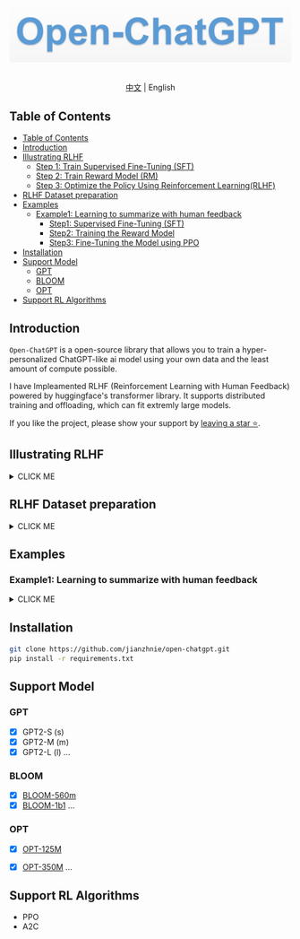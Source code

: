 <div align="center">
  <img src="assets/logo.png" width="800"/>
<div>&nbsp;</div>
</div>

<div align="center">

[中文](README_zh.md) | English
</div>

## Table of Contents
- [Table of Contents](#table-of-contents)
- [Introduction](#introduction)
- [Illustrating  RLHF](#illustrating--rlhf)
  - [Step 1: Train Supervised Fine-Tuning (SFT)](#step-1-train-supervised-fine-tuning-sft)
  - [Step 2: Train Reward Model (RM)](#step-2-train-reward-model-rm)
  - [Step 3: Optimize the Policy Using Reinforcement Learning(RLHF)](#step-3-optimize-the-policy-using-reinforcement-learningrlhf)
- [RLHF Dataset preparation](#rlhf-dataset-preparation)
- [Examples](#examples)
  - [Example1: Learning to summarize with human feedback](#example1-learning-to-summarize-with-human-feedback)
    - [Step1: Supervised Fine-Tuning (SFT)](#step1-supervised-fine-tuning-sft)
    - [Step2: Training the Reward Model](#step2-training-the-reward-model)
    - [Step3: Fine-Tuning the Model using PPO](#step3-fine-tuning-the-model-using-ppo)
- [Installation](#installation)
- [Support Model](#support-model)
  - [GPT](#gpt)
  - [BLOOM](#bloom)
  - [OPT](#opt)
- [Support RL Algorithms](#support-rl-algorithms)


## Introduction

`Open-ChatGPT`  is a open-source library that allows you to train a  hyper-personalized ChatGPT-like ai model using your own data and the least amount of compute possible.

I have Impleamented RLHF (Reinforcement Learning with Human Feedback) powered by huggingface's transformer library. It supports distributed training and offloading, which can fit extremly large models.

If you like the project, please show your support by [leaving a star ⭐](https://github.com/jianzhnie/open-chatgpt/stargazers).


## Illustrating  RLHF
<details><summary>CLICK ME</summary>
<p>

ChatGPT continues the technical path of [InstructGPT/GPT3.5](https://arxiv.org/abs/2203.02155) and adds RLHF (Reinforcement Learning from Human Feedback) which enhances the adjustment of the model output by humans and sorts the results with greater understanding.

Reinforcement learning from human feedback (RLHF) is a challenging concept as it involves multiple model training processes and different deployment stages. We break down the training process into three core steps:

<div align="center">
<img src="./assets/ChatGPT_Diagram.svg" width="800px"></img>

*<a href="https://openai.com/blog/chatgpt/">official chatgpt blogpost</a>*
</div>

### Step 1: Train Supervised Fine-Tuning (SFT)

GPT 3.5 itself has difficulty in understanding the different intentions implied in various types of human instructions, and it is also difficult to judge whether the generated content is of high quality. To make [GPT 3.5](https://arxiv.org/abs/2203.02155) initially understand the intent of instructions, high-quality answers are given by human annotators for randomly selected questions in the dataset, and the GPT-3.5 model is fine-tuned with these manually labeled data to obtain the SFT model (Supervised Fine-Tuning).

The SFT model at this point is already better than GPT-3 in following instructions/dialogues, but may not necessarily align with human preferences.



<div align="center">
  <img src="https://huggingface.co/datasets/huggingface/documentation-images/resolve/main/blog/rlhf/pretraining.png" width="500"/>
</div>

### Step 2: Train Reward Model (RM)

The main objective of this stage is to train a reward model by manually labeled training data (about 33K data). Questions are randomly selected from the dataset, and multiple different answers are generated for each question using the model generated in the first stage. Human annotators consider these results comprehensively and provide a ranking order. This process is similar to a coach or teacher's guidance.

Next, use this ranking result data to train the reward model. For multiple ranking results, pairwise combinations form multiple training data pairs. The RM model accepts an input and provides a score that evaluates the quality of the answer. Thus, for a pair of training data, the parameters are adjusted so that the score for a high-quality answer is higher than that for a low-quality answer.

<div align="center">
  <img src="https://huggingface.co/datasets/huggingface/documentation-images/resolve/main/blog/rlhf/reward-model.png" width="500"/>
</div>

### Step 3: Optimize the Policy Using Reinforcement Learning(RLHF)

Finally, once we have the trained SFT model and reward model (RM), we can use reinforcement learning (RL) to fine-tune the SFT model based on feedback using RM. This step keeps our SFT model aligned with human preferences.

This stage uses the reward model trained in the second stage and updates the pre-trained model parameters based on the reward score. Questions are randomly selected from the dataset, and the PPO model is used to generate answers, and the RM model trained in the previous stage is used to provide quality scores. The reward scores are passed in sequence, resulting in a policy gradient, and the PPO model parameters are updated through reinforcement learning.

<div align="center">
  <img src="https://huggingface.co/datasets/huggingface/documentation-images/resolve/main/blog/rlhf/rlhf.png" width="500"/>
</div>


If you want to learn more details about RLHF technology, I strongly recommend reading Huggingface's blog [Illustrating Reinforcement Learning from Human Feedback (RLHF)](https://huggingface.co/blog/rlhf) and the [中文翻译版](https://jianzhnie.github.io/machine-learning-wiki/#/deep-rl/papers/RLHF).


</p>
</details>

## RLHF Dataset preparation

<details><summary>CLICK ME</summary>
<p>

To successfully train a ChatGPT-like assistant, you need 3 different datasets: `actor_training_data`, `rlhf_training_data` and `reward_training_data`.

Alternatively, training can be bootstrapped using a pre-existing dataset available on HuggingFace.  High quality candidates are namely the `Anthropic HH RLHF` and the `Stanford Human Preference datasets`, `Reddit TL;DR dataset` and  `Comparisons datasets`.

|                           Dataset                            |                         Description                          |      |
| :----------------------------------------------------------: | :----------------------------------------------------------: | ---- |
| [Anthropic HH RLHF](https://huggingface.co/datasets/Anthropic/hh-rlhf) | This dataset consists of structured question/response pairs with a LLM chatbot that include chosen and rejected responses. |      |
| [Stanford Human Preferences Dataset (SHP)](https://huggingface.co/datasets/stanfordnlp/SHP) | This dataset is curated from selected "ask" subreddits and contains questions spanning a wide array of question/answer pairs based on the most upvoted responses. |      |
| [Reddit TL;DR dataset](https://huggingface.co/datasets/CarperAI/openai_summarize_tldr) | The TL;DR Summary Dataset is a collection of carefully selected Reddit posts that contain both the main content and a summary created by a human. |      |
|                   [Comparisons dataset](https://huggingface.co/datasets/CarperAI/openai_summarize_comparisons)                    | It includes Reddit posts and two summaries for each post, as well as a selection value indicating which of the two summaries the human annotator preferred. |      |

</p>
</details>

## Examples

### Example1: Learning to summarize with human feedback

<details><summary>CLICK ME</summary>
<p>

#### Step1: Supervised Fine-Tuning (SFT)

Firstly, we will fine-tune the transformer model for text summarization on the [`TL;DR`](https://huggingface.co/datasets/CarperAI/openai_summarize_tldr) dataset.

This is relatively straightforward. Load the dataset, tokenize it, and then train the model. The entire pipeline is built using HuggingFace.

```shell
cd scripts/
python train_opt_summarize.py
```

The model is evaluated using the ROUGE score. The best model is selected based on the average ROUGE score on the validation set. This model will be used to initialize the reward model, which will be further fine-tuned using PPO.

#### Step2: Training the Reward Model

Our reward model is trained on a collected human quality judgement dataset [Comparisons dataset](https://huggingface.co/datasets/CarperAI/openai_summarize_comparisons), You can download the dataset from huggingface automatically.

We will initialize the reward model from the SFT model and attach a randomly initialized linear head to output a scalar value on top.

Next, we will delve into how the data is input to the model, the loss function, and other issues with the reward model.

Use these code to train your reward model.

```shell
cd scripts/
python train_reward_model.py
```

#### Step3: Fine-Tuning the Model using PPO

We use [awesome-chatgpt-prompts](https://huggingface.co/datasets/fka/awesome-chatgpt-prompts) as example dataset. It is a small dataset with hundreds of prompts.

```python
```

</p>
</details>


## Installation

```bash
git clone https://github.com/jianzhnie/open-chatgpt.git
pip install -r requirements.txt
```

## Support Model

### GPT
- [x]  GPT2-S (s)
- [x]  GPT2-M (m)
- [x]  GPT2-L (l)
  ...

### BLOOM
- [x] [BLOOM-560m](https://huggingface.co/bigscience/bloom-560m)
- [x] [BLOOM-1b1](https://huggingface.co/bigscience/bloom-1b1)
  ...

### OPT
- [x] [OPT-125M](https://huggingface.co/facebook/opt-125m)
- [x] [OPT-350M](https://huggingface.co/facebook/opt-350m)
  ...


## Support RL Algorithms

- PPO
- A2C
